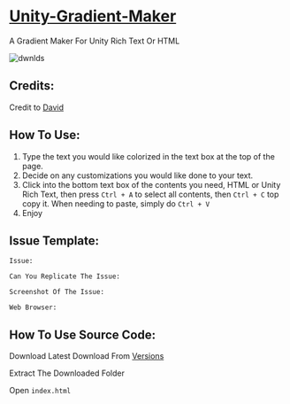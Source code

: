 
# [Unity-Gradient-Maker](https://kanatimc.github.io/Unity-Gradient-Maker/)
A Gradient Maker For Unity Rich Text Or HTML

<img src="https://img.shields.io/github/downloads/KanatiMC/Unity-Gradient-Maker/total" alt="dwnlds" />

## Credits:
Credit to [David](https://github.com/stuffbydavid)


## How To Use:
1. Type the text you would like colorized in the text box at the top of the page.
2. Decide on any customizations you would like done to your text.
3. Click into the bottom text box of the contents you need, HTML or Unity Rich Text, then press ``Ctrl + A`` to select all contents, then ``Ctrl + C`` top copy it. When needing to paste, simply do ``Ctrl + V``
4. Enjoy

## Issue Template:
`Issue: `

`Can You Replicate The Issue: `

`Screenshot Of The Issue: `

`Web Browser: `

## How To Use Source Code:
Download Latest Download From [Versions](https://github.com/KanatiMC/Unity-Gradient-Maker/releases)

Extract The Downloaded Folder

Open `index.html`
